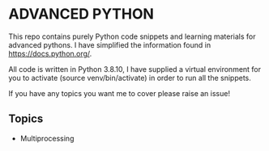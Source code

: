 # ADVANCED PYTHON

This repo contains purely Python code snippets and learning materials for advanced pythons. I have simplified the information found in https://docs.python.org/. 

All code is written in Python 3.8.10, I have supplied a virtual environment for you to activate (source venv/bin/activate) in order to run all the snippets. 

If you have any topics you want me to cover please raise an issue! 

## Topics
- Multiprocessing

